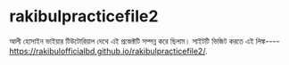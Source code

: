 # rakibulpracticefile2
আলী হোসাইন ভাইয়ার টিউটোরিয়াল দেথে এই প্রজেক্টটি সম্পন্ন করে ছিলাম।
সাইটটি ভিজিট করতে এই লিঙ্ক----
https://rakibulofficialbd.github.io/rakibulpracticefile2/.
